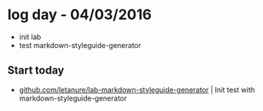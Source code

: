 # log day - 04/03/2016

- init lab
- test markdown-styleguide-generator

## Start today

- [github.com/letanure/lab-markdown-styleguide-generator](https://github.com/letanure/lab-markdown-styleguide-generator) | Init test with markdown-styleguide-generator


